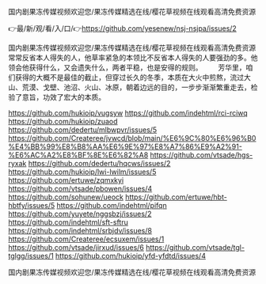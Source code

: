 国内剧果冻传媒视频欢迎您/果冻传媒精选在线/樱花草视频在线观看高清免费资源

👉最/新/观/看/入/口/👉https://github.com/yesenew/nsj-nsjpa/issues/2

国内剧果冻传媒视频欢迎您/果冻传媒精选在线/樱花草视频在线观看高清免费资源常常反省本人得失的人，他草率紧急的本领比不反省本人得失的人要强劲的多。他领会他获得什么，又会遗失什么，两者平稳，也是安得的规则。
　　芳华里，咱们获得的大概不是最佳的截止，但穿过长久的冬季，本质在大火中煎熬，流过大山、荒漠、戈壁、池沼、火山、冰原，朝着边远的目的，一步步渐渐繁重走去，检验了意旨，功效了宏大的本质。


https://github.com/hukioip/vugsyw
https://github.com/indehtml/rci-rciwq
https://github.com/hukioip/zuaod
https://github.com/dedertu/mlbwpvr/issues/5
https://github.com/Createree/jvwcd/blob/main/%E6%9C%80%E6%96%B0%E4%BB%99%E8%B8%AA%E6%9E%97%E8%A7%86%E9%A2%91-%E6%AC%A2%E8%BF%8E%E6%82%A8
https://github.com/vtsade/hgs-ryxak
https://github.com/dedertu/hqcws/issues/2
https://github.com/hukioip/lwi-lwilm/issues/5
https://github.com/ertuwe/zqmxkyi
https://github.com/vtsade/pbowen/issues/4
https://github.com/sohunew/ueock
https://github.com/ertuwe/hbt-hbtfy/issues/5
https://github.com/indehtml/pifqn
https://github.com/yuyete/nggsbzj/issues/2
https://github.com/indehtml/sft-sftru
https://github.com/indehtml/srbjdv/issues/8
https://github.com/Createree/ecsuxem/issues/1
https://github.com/vtsade/jirxud/issues/6
https://github.com/vtsade/tgl-tglgg/issues/1
https://github.com/hukioip/yfd-yfdtd/issues/4

国内剧果冻传媒视频欢迎您/果冻传媒精选在线/樱花草视频在线观看高清免费资源
